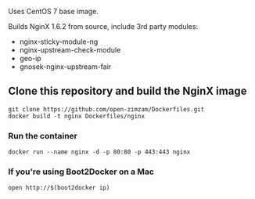 Uses CentOS 7 base image.

Builds NginX 1.6.2 from source, include 3rd party modules: 

- nginx-sticky-module-ng
- nginx-upstream-check-module
- geo-ip
- gnosek-nginx-upstream-fair 

## Clone this repository and build the NginX image
    git clone https://github.com/open-zimzam/Dockerfiles.git
    docker build -t nginx Dockerfiles/nginx

### Run the container
    docker run --name nginx -d -p 80:80 -p 443:443 nginx

### If you're using Boot2Docker on a Mac
    open http://$(boot2docker ip)
